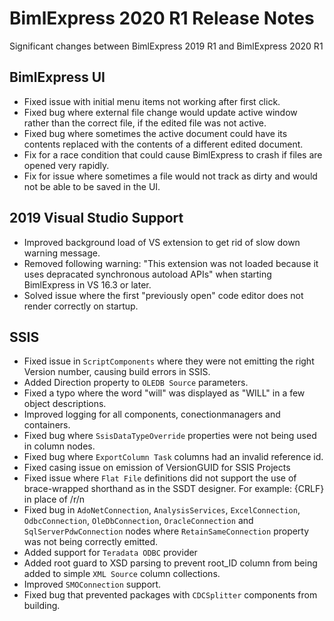 # BimlExpress 2020 R1 Release Notes

Significant changes between BimlExpress 2019 R1 and BimlExpress 2020 R1

## BimlExpress UI
* Fixed issue with initial menu items not working after first click.
* Fixed bug where external file change would update active window rather than the correct file, if the edited file was not active.
* Fixed bug where sometimes the active document could have its contents replaced with the contents of a different edited document.
* Fix for a race condition that could cause BimlExpress to crash if files are opened very rapidly.
* Fix for issue where sometimes a file would not track as dirty and would not be able to be saved in the UI.

## 2019 Visual Studio Support
* Improved background load of VS extension to get rid of slow down warning message.
* Removed following warning: "This extension was not loaded because it uses depracated synchronous autoload APIs" when starting BimlExpress in VS 16.3 or later.
* Solved issue where the first "previously open" code editor does not render correctly on startup.

## SSIS
* Fixed issue in `ScriptComponents` where they were not emitting the right Version number, causing build errors in SSIS.
* Added Direction property to `OLEDB Source` parameters.
* Fixed a typo where the word "will" was displayed as "WILL" in a few object descriptions.
* Improved logging for all components, conectionmanagers and containers.
* Fixed bug where `SsisDataTypeOverride` properties were not being used in column nodes.
* Fixed bug where `ExportColumn Task` columns had an invalid reference id. 
* Fixed casing issue on emission of VersionGUID for SSIS Projects
* Fixed issue where `Flat File` definitions did not support the use of brace-wrapped shorthand as in the SSDT designer. For example: {CRLF} in place of /r/n
* Fixed bug in `AdoNetConnection`, `AnalysisServices`, `ExcelConnection`, `OdbcConnection`, `OleDbConnection`, `OracleConnection` and `SqlServerPdwConnection` nodes where `RetainSameConnection` property was not being correctly emitted.
* Added support for `Teradata ODBC` provider
* Added root guard to XSD parsing to prevent root_ID column from being added to simple `XML Source` column collections.
* Improved `SMOConnection` support.
* Fixed bug that prevented packages with `CDCSplitter` components from building.



